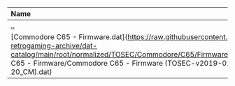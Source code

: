 |Name|Size|
|:---|---:|
|[..](../index.html)|DIR|
|[Commodore C65 - Firmware.dat](https://raw.githubusercontent.com/open-retrogaming-archive/dat-catalog/main/root/normalized/TOSEC/Commodore/C65/Firmware/Commodore C65 - Firmware/Commodore C65 - Firmware (TOSEC-v2019-01-20_CM).dat)|3527|
